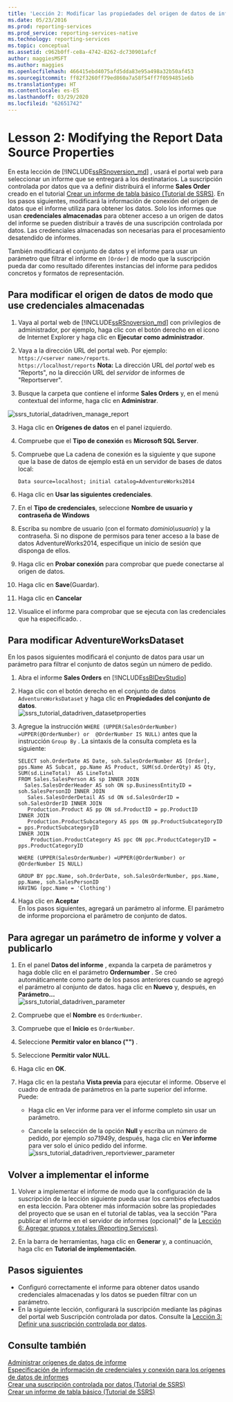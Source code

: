 ```yaml
---
title: 'Lección 2: Modificar las propiedades del origen de datos de informe | Microsoft Docs'
ms.date: 05/23/2016
ms.prod: reporting-services
ms.prod_service: reporting-services-native
ms.technology: reporting-services
ms.topic: conceptual
ms.assetid: c962b0ff-ce8a-4742-8262-dc730901afcf
author: maggiesMSFT
ms.author: maggies
ms.openlocfilehash: 466415ebd4075afd5dda83e95a498a32b50af453
ms.sourcegitcommit: ff82f3260ff79ed860a7a58f54ff7f0594851e6b
ms.translationtype: HT
ms.contentlocale: es-ES
ms.lasthandoff: 03/29/2020
ms.locfileid: "62651742"
---
```

# <a name="lesson-2-modifying-the-report-data-source-properties"></a>Lesson 2: Modifying the Report Data Source Properties
En esta lección de [!INCLUDE[ssRSnoversion_md](../includes/ssrsnoversion-md.md)] , usará el portal web para seleccionar un informe que se entregará a los destinatarios. La suscripción controlada por datos que va a definir distribuirá el informe **Sales Order** creado en el tutorial [Crear un informe de tabla básico &#40;Tutorial de SSRS&#41;](../reporting-services/create-a-basic-table-report-ssrs-tutorial.md).  En los pasos siguientes, modificará la información de conexión del origen de datos que el informe utiliza para obtener los datos. Solo los informes que usan **credenciales almacenadas** para obtener acceso a un origen de datos del informe se pueden distribuir a través de una suscripción controlada por datos. Las credenciales almacenadas son necesarias para el procesamiento desatendido de informes.  
  
También modificará el conjunto de datos y el informe para usar un parámetro que filtrar el informe en `[Order]` de modo que la suscripción pueda dar como resultado diferentes instancias del informe para pedidos concretos y formatos de representación.  
  
## <a name="to-modify-the-data-source-to-use-stored-credentials"></a><a name="bkmk_modify_datasource"></a>Para modificar el origen de datos de modo que use credenciales almacenadas  
  
1.  Vaya al portal web de [!INCLUDE[ssRSnoversion_md](../includes/ssrsnoversion-md.md)] con privilegios de administrador, por ejemplo, haga clic con el botón derecho en el icono de Internet Explorer y haga clic en **Ejecutar como administrador**.  
 
2.    Vaya a la dirección URL del portal web.  Por ejemplo:   
    `https://<server name>/reports`.  
    `https://localhost/reports`
 **Nota:** La dirección URL del *portal* web es "Reports", no la dirección URL del *servidor* de informes de "Reportserver".  
3.  Busque la carpeta que contiene el informe **Sales Orders** y, en el menú contextual del informe, haga clic en **Administrar**.  
 
 ![ssrs_tutorial_datadriven_manage_report](../reporting-services/media/ssrs-tutorial-datadriven-manage-report.png)
  
3.  Haga clic en **Orígenes de datos** en el panel izquierdo.  
  
4.  Compruebe que el **Tipo de conexión** es **Microsoft SQL Server**.  
  
5.  Compruebe que La cadena de conexión es la siguiente y que supone que la base de datos de ejemplo está en un servidor de bases de datos local:  
  
    ```  
    Data source=localhost; initial catalog=AdventureWorks2014  
    ```  
  
6.  Haga clic en **Usar las siguientes credenciales**.  
  
7. En el **Tipo de credenciales**, seleccione **Nombre de usuario y contraseña de Windows**
8. Escriba su nombre de usuario (con el formato *dominio\usuario*) y la contraseña. Si no dispone de permisos para tener acceso a la base de datos AdventureWorks2014, especifique un inicio de sesión que disponga de ellos.  
    
9. Haga clic en **Probar conexión** para comprobar que puede conectarse al origen de datos.  
  
10. Haga clic en **Save**(Guardar).
11. Haga clic en **Cancelar**  
  
11. Visualice el informe para comprobar que se ejecuta con las credenciales que ha especificado. .  
  
## <a name="to-modify-the-adventureworksdataset"></a><a name="bkmk_modify_dataset"></a>Para modificar AdventureWorksDataset  
 En los pasos siguientes modificará el conjunto de datos para usar un parámetro para filtrar el conjunto de datos según un número de pedido.
1.  Abra el informe **Sales Orders** en [!INCLUDE[ssBIDevStudio](../includes/ssbidevstudio-md.md)]  
  
2.  Haga clic con el botón derecho en el conjunto de datos `AdventureWorksDataset` y haga clic en **Propiedades del conjunto de datos**.  
    ![ssrs_tutorial_datadriven_datasetproperties](../reporting-services/media/ssrs-tutorial-datadriven-datasetproperties.png)  
3.  Agregue la instrucción `WHERE (UPPER(SalesOrderNumber) =UPPER(@OrderNumber) or  @OrderNumber IS NULL)` antes que la instrucción `Group By` . La sintaxis de la consulta completa es la siguiente:  
  
    ```  
    SELECT soh.OrderDate AS Date, soh.SalesOrderNumber AS [Order], pps.Name AS Subcat, pp.Name AS Product, SUM(sd.OrderQty) AS Qty, SUM(sd.LineTotal)  AS LineTotal  
    FROM Sales.SalesPerson AS sp INNER JOIN  
      Sales.SalesOrderHeader AS soh ON sp.BusinessEntityID = soh.SalesPersonID INNER JOIN  
       Sales.SalesOrderDetail AS sd ON sd.SalesOrderID = soh.SalesOrderID INNER JOIN  
       Production.Product AS pp ON sd.ProductID = pp.ProductID  
    INNER JOIN  
       Production.ProductSubcategory AS pps ON pp.ProductSubcategoryID = pps.ProductSubcategoryID   
    INNER JOIN  
        Production.ProductCategory AS ppc ON ppc.ProductCategoryID = pps.ProductCategoryID  
  
    WHERE (UPPER(SalesOrderNumber) =UPPER(@OrderNumber) or  @OrderNumber IS NULL)  
  
    GROUP BY ppc.Name, soh.OrderDate, soh.SalesOrderNumber, pps.Name, pp.Name, soh.SalesPersonID  
    HAVING (ppc.Name = 'Clothing')  
    ```  
  
4.  Haga clic en **Aceptar**  
 En los pasos siguientes, agregará un parámetro al informe.  El parámetro de informe proporciona el parámetro de conjunto de datos. 
## <a name="to-add-a-report-parameter-and-republish-the-report"></a><a name="bkmk_add_reportparameter"></a>Para agregar un parámetro de informe y volver a publicarlo  
  
1.  En el panel **Datos del informe** , expanda la carpeta de parámetros y haga doble clic en el parámetro **Ordernumber** .  Se creó automáticamente como parte de los pasos anteriores cuando se agregó el parámetro al conjunto de datos. haga clic en **Nuevo** y, después, en **Parámetro...**  
 ![ssrs_tutorial_datadriven_parameter](../reporting-services/media/ssrs-tutorial-datadriven-parameter.png) 
2.  Compruebe que el **Nombre** es `OrderNumber`.  
  
3.  Compruebe que el **Inicio** es `OrderNumber`.  
  
4.  Seleccione **Permitir valor en blanco ("")** .  
  
5.  Seleccione **Permitir valor NULL**.  
  
6.  Haga clic en **OK**.  
  
7.  Haga clic en la pestaña **Vista previa** para ejecutar el informe. Observe el cuadro de entrada de parámetros en la parte superior del informe. Puede:  
  
    -   Haga clic en Ver informe para ver el informe completo sin usar un parámetro.  
  
    -   Cancele la selección de la opción **Null** y escriba un número de pedido, por ejemplo *so71949*y, después, haga clic en **Ver informe** para ver solo el único pedido del informe.  
    ![ssrs_tutorial_datadriven_reportviewer_parameter](../reporting-services/media/ssrs-tutorial-datadriven-reportviewer-parameter.png) 
 
  
## <a name="re-deploy-the-report"></a><a name="bkmk_redeploy"></a>Volver a implementar el informe  
  
1.  Volver a implementar el informe de modo que la configuración de la suscripción de la lección siguiente pueda usar los cambios efectuados en esta lección. Para obtener más información sobre las propiedades del proyecto que se usan en el tutorial de tablas, vea la sección "Para publicar el informe en el servidor de informes (opcional)" de la [Lección 6: Agregar grupos y totales &#40;Reporting Services&#41;](../reporting-services/lesson-6-adding-grouping-and-totals-reporting-services.md).  
  
2.  En la barra de herramientas, haga clic en **Generar** y, a continuación, haga clic en **Tutorial de implementación**.  
  
## <a name="next-steps"></a>Pasos siguientes  
+ Configuró correctamente el informe para obtener datos usando credenciales almacenadas y los datos se pueden filtrar con un parámetro. 
+ En la siguiente lección, configurará la suscripción mediante las páginas del portal web Suscripción controlada por datos. Consulte la [Lección 3: Definir una suscripción controlada por datos](../reporting-services/lesson-3-defining-a-data-driven-subscription.md).  
  
## <a name="see-also"></a>Consulte también  
[Administrar orígenes de datos de informe](../reporting-services/report-data/manage-report-data-sources.md)  
[Especificación de información de credenciales y conexión para los orígenes de datos de informes](../reporting-services/report-data/specify-credential-and-connection-information-for-report-data-sources.md)  
[Crear una suscripción controlada por datos &#40;Tutorial de SSRS&#41;](../reporting-services/create-a-data-driven-subscription-ssrs-tutorial.md)  
[Crear un informe de tabla básico &#40;Tutorial de SSRS&#41;](../reporting-services/create-a-basic-table-report-ssrs-tutorial.md)  
  
  
  

